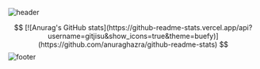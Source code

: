 ![header](https://capsule-render.vercel.app/api?type=wave&color=bdb8ec&height=200&section=header&text=🐰GITJISU💕BTS%20&fontSize=30&fontColor=1d1504&animation=twinkling&)


$$
[![Anurag's GitHub stats](https://github-readme-stats.vercel.app/api?username=gitjisu&show_icons=true&theme=buefy)](https://github.com/anuraghazra/github-readme-stats)
$$
![footer](https://capsule-render.vercel.app/api?section=footer&color=bdb8ec&height=150)

<!--
**gitjisu/gitjisu** is a ✨ _special_ ✨ repository because its `README.md` (this file) appears on your GitHub profile.

Here are some ideas to get you started:

- 🔭 I’m currently working on ...
- 🌱 I’m currently learning ...
- 👯 I’m looking to collaborate on ...
- 🤔 I’m looking for help with ...
- 💬 Ask me about ...
- 📫 How to reach me: ...
- 😄 Pronouns: ...
- ⚡ Fun fact: ...
-->
